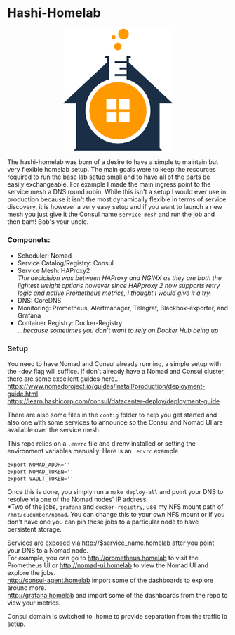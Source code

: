 # Hashi-Homelab
<p align="center">
<img width="250" src="homelab.png" />
</p>

The hashi-homelab was born of a desire to have a simple to maintain but very flexible homelab setup. The main goals were to keep the resources required to run the base lab setup small and to have all of the parts be easily exchangeable. For example I made the main ingress point to the service mesh a DNS round robin. While this isn't a setup I would ever use in production because it isn't the most dynamically flexible in terms of service discovery, it is however a very easy setup and if you want to launch a new mesh you just give it the Consul name `service-mesh` and run the job and then bam! Bob's your uncle.

### Componets:

* Scheduler: Nomad  
* Service Catalog/Registry: Consul  
* Service Mesh: HAProxy2  
  *The decicision was between HAProxy and NGINX as they are both the lightest weight options however since HAPproxy 2 now    supports retry logic and native Prometheus metrics, I thought I would give it a try.*  
* DNS: CoreDNS  
* Monitoring: Prometheus, Alertmanager, Telegraf, Blackbox-exporter, and Grafana  
* Container Registry: Docker-Registry  
  *...because sometimes you don't want to rely on Docker Hub being up*  

### Setup

You need to have Nomad and Consul already running, a simple setup with the -dev flag will suffice. If don't already have a Nomad and Consul cluster, there are some excellent guides here...  
https://www.nomadproject.io/guides/install/production/deployment-guide.html  
https://learn.hashicorp.com/consul/datacenter-deploy/deployment-guide  

There are also some files in the `config` folder to help you get started and also one with some services to announce so the Consul and Nomad UI are available over the service mesh.

This repo relies on a `.envrc` file and direnv installed or setting the environment variables manually.
Here is an `.envrc` example

```
export NOMAD_ADDR=''
export NOMAD_TOKEN=''
export VAULT_TOKEN=''
```

Once this is done, you simply run a `make deploy-all` and point your DNS to resolve via one of the Nomad nodes' IP address.  
*Two of the jobs, `grafana` and `docker-registry`, use my NFS mount path of `/mnt/cucumber/nomad`. You can change this to your own NFS mount or if you don't have one you can pin these jobs to a particular node to have persistent storage.  

Services are exposed via http://$service_name.homelab after you point your DNS to a Nomad node.  
For example, you can go to http://prometheus.homelab to visit the Prometheus UI or 
http://nomad-ui.homelab to view the Nomad UI and explore the jobs.  
http://consul-agent.homelab import some of the dashboards to explore around more.  
http://grafana.homelab and import some of the dashboards from the repo to view your metrics.  

Consul domain is switched to .home to provide separation from the traffic lb setup. 
